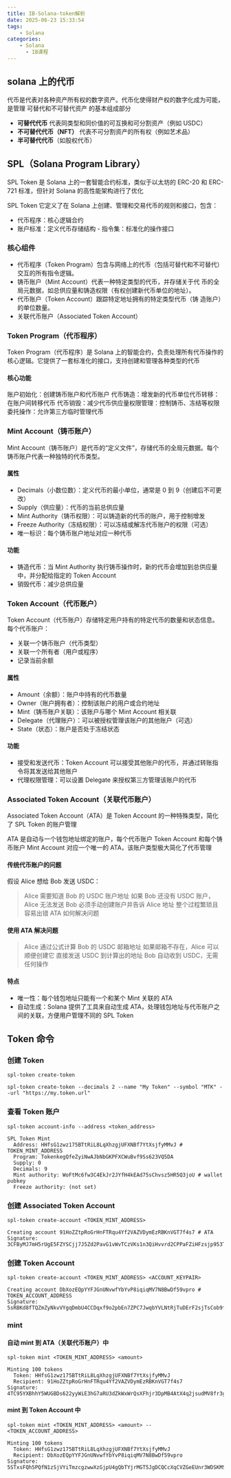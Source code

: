 ```yaml
---
title: IB-Solana-token解析
date: 2025-06-23 15:33:54
tags:
    - Solana
categories:
    - Solana
      - IB课程
---
```


## solana 上的代币

代币是代表对各种资产所有权的数字资产。代币化使得财产权的数字化成为可能，是管理 可替代和不可替代资产 的基本组成部分
- **可替代代币** 代表同类型和同价值的可互换和可分割资产（例如 USDC）
- **不可替代代币（NFT）** 代表不可分割资产的所有权（例如艺术品）
- **半可替代代币**（如股权代币）

## SPL（Solana Program Library）

SPL Token 是 Solana 上的一套智能合约标准，类似于以太坊的 ERC-20 和 ERC-721 标准，但针对 Solana 的高性能架构进行了优化

SPL Token 它定义了在 Solana 上创建、管理和交易代币的规则和接口，包含：
- ​​代币程序​​：核心逻辑合约
- ​​账户标准​​：定义代币存储结构
​​- 指令集​​：标准化的操作接口

### 核心组件

- 代币程序（Token Program）包含与网络上的代币（包括可替代和不可替代）交互的所有指令逻辑。
- 铸币账户（Mint Account）代表一种特定类型的代币，并存储关于代 币的全局元数据，如总供应量和铸造权限（有权创建新代币单位的地址）。
- 代币账户（Token Account）跟踪特定地址拥有的特定类型代币（铸 造账户）的单位数量。
- 关联代币账户（Associated Token Account）

### Token Program（代币程序）

Token Program（代币程序）是 Solana 上的智能合约，负责处理所有代币操作的核心逻辑。它提供了一套标准化的接口，支持创建和管理各种类型的代币

#### 核心功能

​​账户初始化​​：创建铸币账户和代币账户
​​代币铸造​​：增发新的代币单位
​​代币转移​​：在账户间转移代币
​​代币销毁​​：减少代币供应量
​​权限管理​​：控制铸币、冻结等权限
​​委托操作​​：允许第三方临时管理代币


### Mint Account（铸币账户）

Mint Account（铸币账户）是代币的“定义文件”，存储代币的全局元数据。每个铸币账户代表一种独特的代币类型。

#### 属性

- Decimals（小数位数）：定义代币的最小单位，通常是 0 到 9（创建后不可更改）
- Supply（供应量）：代币的当前总供应量
- Mint Authority（铸币权限）：可以铸造新的代币的账户，用于控制增发
- Freeze Authority（冻结权限）：可以冻结或解冻代币账户的权限（可选）
- ​​唯一标识​​：每个铸币账户地址对应一种代币

#### 功能

- 铸造代币：当 Mint Authority 执行铸币操作时，新的代币会增加到总供应量中，并分配给指定的 Token Account
- 销毁代币：减少总供应量

### Token Account（代币账户）

Token Account（代币账户）存储特定用户持有的特定代币的数量和状态信息。每个代币账户：
- 关联一个铸币账户（代币类型）
- 关联一个所有者（用户或程序）
- 记录当前余额

#### 属性

- Amount（余额）：账户中持有的代币数量
- Owner（账户拥有者）：控制该账户的用户或合约地址
- Mint（铸币账户关联）：该账户与哪个 Mint Account 相关联
- Delegate（代理账户）：可以被授权管理该账户的其他账户（可选）
- State（状态）：账户是否处于冻结状态

#### 功能

- 接受和发送代币：Token Account 可以接受其他账户的代币，并通过转账指令将其发送给其他账户
- 代理权限管理：可以设置 Delegate 来授权第三方管理该账户的代币

### Associated Token Account（关联代币账户）

Associated Token Account（ATA）是 Token Account 的一种特殊类型，简化了 SPL Token 的账户管理

ATA 是自动与一个钱包地址绑定的账户，每个代币账户 Token Account 和每个铸币账户 Mint Account 对应一个唯一的 ATA，该账户类型极大简化了代币管理

#### 传统代币账户的问题

假设 Alice 想给 Bob 发送 USDC：

> Alice 需要知道 Bob 的 USDC 账户地址
> 如果 Bob 还没有 USDC 账户，Alice 无法发送
> Bob 必须手动创建账户并告诉 Alice 地址
> 整个过程繁琐且容易出错
> ATA 如何解决问题

#### 使用 ATA 解决问题

> Alice 通过公式计算 Bob 的 USDC 邮箱地址
> 如果邮箱不存在，Alice 可以顺便创建它
> 直接发送 USDC 到计算出的地址
> Bob 自动收到 USDC，无需任何操作

#### 特点

- 唯一性：每个钱包地址只能有一个和某个 Mint 关联的 ATA
- 自动生成：Solana 提供了工具来自动生成 ATA，处理钱包地址与代币账户之间的关联，方便用户管理不同的 SPL Token

## Token 命令

### 创建 Token

```shell
spl-token create-token
```

```shell
spl-token create-token --decimals 2 --name "My Token" --symbol "MTK" --url "https://my.token.url"
```

### 查看 Token 账户

```shell
spl-token account-info --address <token_address>
```

```text
SPL Token Mint
  Address: HHfsG1zwz175BTtRiL8LqXhzgjUFXNBf7YtXsjfyMMvJ # TOKEN_MINT_ADDRESS
  Program: TokenkegQfeZyiNwAJbNbGKPFXCWuBvf9Ss623VQ5DA
  Supply: 0
  Decimals: 9
  Mint authority: WoFtMc6fw3C4EkJr2JYfH4kEAd75sChvsz5HR5Q3joU # wallet pubkey
  Freeze authority: (not set)
```

### 创建 Associated Token Account

```shell
spl-token create-account <TOKEN_MINT_ADDRESS>
```

```text
Creating account 91HoZZtpRoGrHnFTRqu4Yf2VAZVDymEzRBKnVGT7f4s7 # ATA
Signature: 3CFByMJ7mH5rUgE5FZYSCjj7J5Zd2PavG1vWvTCzVKs1n3QiHvvrd2CPPaFZiHFzsjp953Ta4kBpf3g4X3bDmzMP
```

### 创建 Token Account

```shell
spl-token create-account <TOKEN_MINT_ADDRESS> <ACCOUNT_KEYPAIR>
```

```text
Creating account DbXozEQpYYFJGnUNvwfYbYvP8iqiqMV7N8BwDf59vpro # TOKEN_ACCOUNT_ADDRESS
Signature: 5sRBKd8fTQZmZyNkvVYgqDmbU4CCDqxf9o2pbEn7ZPC7JwqbYVLNtRjTuDErF2sjTsCob9fjLQ7xmhqQHkMNr2xz
```

### mint

#### 自动 mint 到 ATA（关联代币账户）中

```shell
spl-token mint <TOKEN_MINT_ADDRESS> <amount>
```

```text
Minting 100 tokens
  Token: HHfsG1zwz175BTtRiL8LqXhzgjUFXNBf7YtXsjfyMMvJ
  Recipient: 91HoZZtpRoGrHnFTRqu4Yf2VAZVDymEzRBKnVGT7f4s7
Signature: 4TC95YXBhhY5WUGBDs622yyWiE3hG7aRU3dZkWxWrQsXFhjr3DpMB4AtX4q2jsudMV8fr3gogabQLvzkaPbh81vu
```

#### mint 到 Token Account 中

```shell
spl-token mint <TOKEN_MINT_ADDRESS> <amount> -- <TOKEN_ACCOUNT_ADDRESS>
```

```text
Minting 100 tokens
  Token: HHfsG1zwz175BTtRiL8LqXhzgjUFXNBf7YtXsjfyMMvJ
  Recipient: DbXozEQpYYFJGnUNvwfYbYvP8iqiqMV7N8BwDf59vpro
Signature: 5STxsFQh5PQfN1zSjVYiTmzcgzwwXzGjpU4gQbTYjrMGT5JgDCQCcXqCVZGeEUnr3WDSKMSAqv68SQqLBoBEuWB7
```
